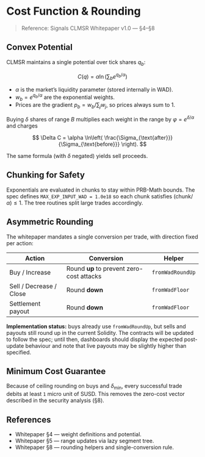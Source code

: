 # Cost Function & Rounding

> Reference: Signals CLMSR Whitepaper v1.0 — §4–§8

## Convex Potential

CLMSR maintains a single potential over tick shares $q_b$:

$$
C(q) = \alpha \ln \left( \sum_b e^{q_b / \alpha} \right)
$$

- $\alpha$ is the market’s liquidity parameter (stored internally in WAD).
- $w_b = e^{q_b / \alpha}$ are the exponential weights.
- Prices are the gradient $p_b = w_b / \sum_j w_j$, so prices always sum to 1.

Buying $\delta$ shares of range $B$ multiplies each weight in the range by $\varphi = e^{\delta / \alpha}$ and charges

$$
\Delta C = \alpha \ln\left( \frac{\Sigma_{\text{after}}}{\Sigma_{\text{before}}} \right).
$$

The same formula (with $\delta$ negated) yields sell proceeds.

## Chunking for Safety

Exponentials are evaluated in chunks to stay within PRB-Math bounds. The spec defines `MAX_EXP_INPUT_WAD = 1.0e18` so each chunk satisfies $(\text{chunk} / \alpha) \le 1$. The tree routines split large trades accordingly.

## Asymmetric Rounding

The whitepaper mandates a single conversion per trade, with direction fixed per action:

| Action | Conversion | Helper |
| --- | --- | --- |
| Buy / Increase | Round **up** to prevent zero-cost attacks | `fromWadRoundUp` |
| Sell / Decrease / Close | Round **down** | `fromWadFloor` |
| Settlement payout | Round **down** | `fromWadFloor` |

**Implementation status:** buys already use `fromWadRoundUp`, but sells and payouts still round up in the current Solidity. The contracts will be updated to follow the spec; until then, dashboards should display the expected post-update behaviour and note that live payouts may be slightly higher than specified.

## Minimum Cost Guarantee

Because of ceiling rounding on buys and $\delta_{\min}$, every successful trade debits at least `1` micro unit of SUSD. This removes the zero-cost vector described in the security analysis (§8).

## References

- Whitepaper §4 — weight definitions and potential.
- Whitepaper §5 — range updates via lazy segment tree.
- Whitepaper §8 — rounding helpers and single-conversion rule.
